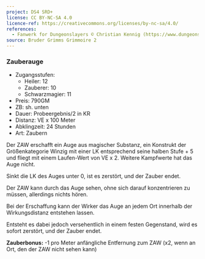 ```yaml
---
project: DS4 SRD+
license: CC BY-NC-SA 4.0
licence-ref: https://creativecommons.org/licenses/by-nc-sa/4.0/
references: 
  - Fanwerk for Dungeonslayers © Christian Kennig (https://www.dungeonslayers.net/)
source: Bruder Grimms Grimmoire 2
---
```


### Zauberauge

- Zugangsstufen:
  - Heiler: 12
  - Zauberer: 10
  - Schwarzmagier: 11
- Preis: 790GM
- ZB: sh. unten
- Dauer: Probeergebnis/2 in KR
- Distanz: VE x 100 Meter
- Abklingzeit: 24 Stunden
- Art: Zaubern

Der ZAW erschafft ein Auge aus magischer Substanz, ein Konstrukt der Größenkategorie Winzig mit einer LK entsprechend seine halben Stufe + 5 und fliegt mit einem Laufen-Wert von VE x 2. Weitere Kampfwerte hat das Auge nicht.

Sinkt die LK des Auges unter 0, ist es zerstört, und der Zauber endet.

Der ZAW kann durch das Auge sehen, ohne sich darauf konzentrieren zu müssen, allerdings nichts hören.

Bei der Erschaffung kann der Wirker das Auge an jedem Ort innerhalb der Wirkungsdistanz entstehen lassen.

Entsteht es dabei jedoch versehentlich in einem festen Gegenstand, wird es sofort zerstört, und der Zauber endet.

<b>Zauberbonus:</b> -1 pro Meter anfängliche Entfernung zum ZAW (x2, wenn an Ort, den der ZAW nicht sehen kann)

